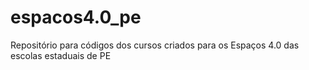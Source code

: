# espacos4.0_pe
Repositório para códigos dos cursos criados para os Espaços 4.0 das escolas estaduais de PE

